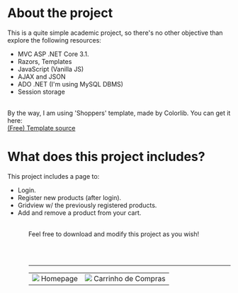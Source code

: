 # About the project

This is a quite simple academic project, so there's no other objective than explore the following resources:<br/>
<ul>
  <li> MVC ASP .NET Core 3.1. </li>
  <li> Razors, Templates </li> 
  <li> JavaScript (Vanilla JS)</li>
  <li> AJAX and JSON </li>
  <li> ADO .NET (I'm using MySQL DBMS) </li>
  <li> Session storage</li>
</ul>  

<br/>
By the way, I am using 'Shoppers' template, made by Colorlib. You can get it here: 
<br/><a href="https://colorlib.com/wp/template/shoppers/"> (Free) Template source </a>


# What does this project includes?

This project includes a page to:
<ul>
  <li> Login. </li>
  <li> Register new products (after login). </li>
  <li> Gridview w/ the previously registered products. </li>
  <li> Add and remove a product from your cart. </li>
<ul>


</br>
Feel free to download and modify this project as you wish!

</br><br/>
<hr/>
<table>
  <tr>
    <td><img src="https://i.imgur.com/wH5dR5S.png"> Homepage </td>
    <td><img src="https://i.imgur.com/vxLIJsJ.png"> Carrinho de Compras </td>
  </tr>
</table>
